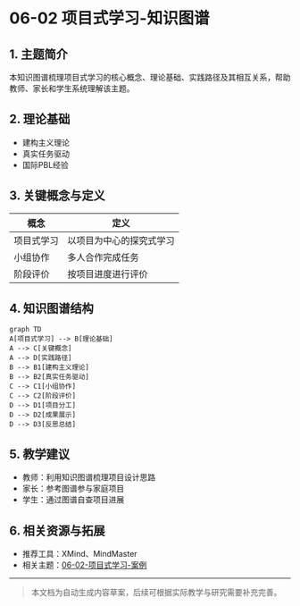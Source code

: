 # 06-02 项目式学习-知识图谱

## 1. 主题简介
本知识图谱梳理项目式学习的核心概念、理论基础、实践路径及其相互关系，帮助教师、家长和学生系统理解该主题。

## 2. 理论基础
- 建构主义理论
- 真实任务驱动
- 国际PBL经验

## 3. 关键概念与定义
| 概念 | 定义 |
|------|------|
| 项目式学习 | 以项目为中心的探究式学习 |
| 小组协作 | 多人合作完成任务 |
| 阶段评价 | 按项目进度进行评价 |

## 4. 知识图谱结构
```mermaid
graph TD
A[项目式学习] --> B[理论基础]
A --> C[关键概念]
A --> D[实践路径]
B --> B1[建构主义理论]
B --> B2[真实任务驱动]
C --> C1[小组协作]
C --> C2[阶段评价]
D --> D1[项目分工]
D --> D2[成果展示]
D --> D3[反思总结]
```

## 5. 教学建议
- 教师：利用知识图谱梳理项目设计思路
- 家长：参考图谱参与家庭项目
- 学生：通过图谱自查项目进展

## 6. 相关资源与拓展
- 推荐工具：XMind、MindMaster
- 相关主题：[06-02-项目式学习-案例](./06-02-项目式学习-案例.md)

---

> 本文档为自动生成内容草案，后续可根据实际教学与研究需要补充完善。 
